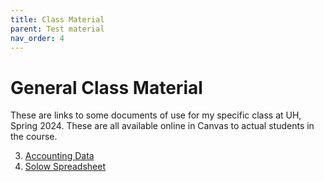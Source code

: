 ```yaml
---
title: Class Material
parent: Test material
nav_order: 4
---
```


# General Class Material
These are links to some documents of use for my specific class at UH, Spring 2024. These are all available online in Canvas to actual students in the course. 

3. [Accounting Data](accountdata-inclass.xlsx)
4. [Solow Spreadsheet](solowmodel.xlsx)
